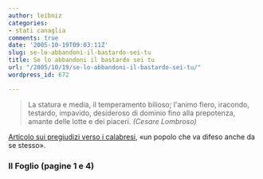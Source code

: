 ```yaml
---
author: leibniz
categories:
- stati canaglia
comments: true
date: '2005-10-19T09:03:11Z'
slug: se-lo-abbandoni-il-bastardo-sei-tu
title: Se lo abbandoni il bastardo sei tu
url: "/2005/10/19/se-lo-abbandoni-il-bastardo-sei-tu/"
wordpress_id: 672

---
```

> La statura e media, il temperamento bilioso; l'animo fiero, iracondo, testardo, impavido, desideroso di dominio fino alla prepotenza, amante delle lotte e dei piaceri. _(Cesare Lombroso)_

[Articolo sui pregiudizi verso i calabresi](http://www.ilfoglio.it/), «un popolo che va difeso anche da se stesso».

### Il Foglio (pagine 1 e 4)  

